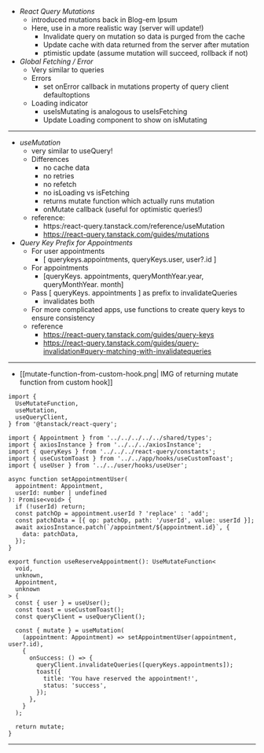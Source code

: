 - _React Query Mutations_
  - introduced mutations back in Blog-em Ipsum
  - Here, use in a more realistic way (server will update!)
    - Invalidate query on mutation so data is purged from the cache
    - Update cache with data returned from the server after mutation
    - ptimistic update (assume mutation will succeed, rollback if not)
- _Global Fetching / Error_
  - Very similar to queries
  - Errors
    - set onError callback in mutations property of query client defaultoptions
  - Loading indicator
    - useIsMutating is analogous to useIsFetching
    - Update Loading component to show on isMutating

---

- _useMutation_
  - very similar to useQuery!
  - Differences
    - no cache data
    - no retries
    - no refetch
    - no isLoading vs isFetching
    - returns mutate function which actually runs mutation
    - onMutate callback (useful for optimistic queries!)
  - reference:
    - https:/react-query.tanstack.com/reference/useMutation
    - https://react-query.tanstack.com/guides/mutations
- _Query Key Prefix for Appointments_
  - For user appointments
    - [ querykeys.appointments, queryKeys.user, user?.id ]
  - For appointments
    - [queryKeys. appointments, queryMonthYear.year, queryMonthYear. month]
  - Pass [ queryKeys. appointments ] as prefix to invalidateQueries
    - invalidates both
  - For more complicated apps, use functions to create query keys to ensure consistency
  - reference
    - https://react-query.tanstack.com/guides/query-keys
    - https://react-query.tanstack.com/guides/query-invalidation#query-matching-with-invalidatequeries

---

- [[mutate-function-from-custom-hook.png| IMG of returning mutate function from custom hook]]

```tsx
import {
  UseMutateFunction,
  useMutation,
  useQueryClient,
} from '@tanstack/react-query';

import { Appointment } from '../../../../../shared/types';
import { axiosInstance } from '../../../axiosInstance';
import { queryKeys } from '../../../react-query/constants';
import { useCustomToast } from '../../app/hooks/useCustomToast';
import { useUser } from '../../user/hooks/useUser';

async function setAppointmentUser(
  appointment: Appointment,
  userId: number | undefined
): Promise<void> {
  if (!userId) return;
  const patchOp = appointment.userId ? 'replace' : 'add';
  const patchData = [{ op: patchOp, path: '/userId', value: userId }];
  await axiosInstance.patch(`/appointment/${appointment.id}`, {
    data: patchData,
  });
}

export function useReserveAppointment(): UseMutateFunction<
  void,
  unknown,
  Appointment,
  unknown
> {
  const { user } = useUser();
  const toast = useCustomToast();
  const queryClient = useQueryClient();

  const { mutate } = useMutation(
    (appointment: Appointment) => setAppointmentUser(appointment, user?.id),
    {
      onSuccess: () => {
        queryClient.invalidateQueries([queryKeys.appointments]);
        toast({
          title: 'You have reserved the appointment!',
          status: 'success',
        });
      },
    }
  );

  return mutate;
}
```

---

